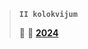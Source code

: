 > **`II kolokvijum`**
> 
> 🔹 🔹 [**2024**](https://github.com/openSourceOverlord/bazePodataka/blob/main/II%20kolokvijum/2024.md)

